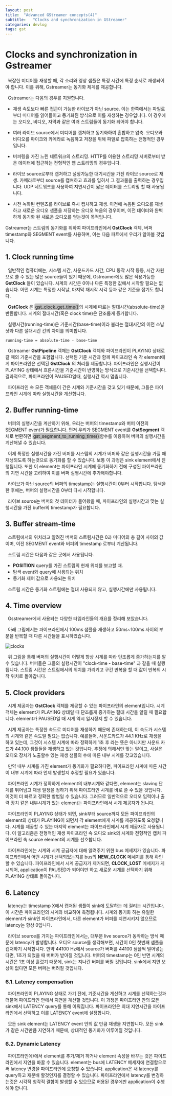 ```yaml
---
layout: post
title:  "Advanced GStreamer concepts(4)"
subtitle:   "Clocks and synchronization in GStreamer"
categories: devlog
tags: gst
---
```


<style>
.fill_color {background-color:rgba(164,164,164,0.7);border-radius:4px;padding:2px;}
.blue_l {color:#323C73;}
</style>

# __Clocks and synchronization in Gstreamer__

&nbsp; 복잡한 미디어를 재생할 때, 각 소리와 영상 샘플은 특정 시간에 특정 순서로 재생되어야 합니다. 이를 위해, Gstreamer는 동기화 체계를 제공합니다.

&nbsp; Gstreamer는 다음의 경우를 지원합니다.

- 재생 속도보다 빠른 접근이 가능한 라이브가 아닌 source. 이는 한쪽에서는 파일로부터 미디어를 읽어들이고 동기화된 방식으로 이를 재생하는 경우입니다. 이 경우에는 오디오, 비디오, 자막과 같은 여러 스트림들이 동기화 되어야 합니다.

- 여러 라이브 source에서 미디어를 캡쳐하고 동기화하여 혼합하고 압축. 오디오와 비디오를 마이크와 카메라로 녹음하고 저장을 위해 파일로 압축하는 전형적인 경우입니다.

- 버퍼링을 가진 느린 네트워크의 스트리밍. HTTP를 이용한 스트리밍 서버로부터 받은 데이터에 접근하는 전형적인 웹 스트리밍의 경우입니다.

- 라이브 source로부터 캡처하고 설정가능한 대기시간을 가진 라이브 source로 재생. 카메라로부터 source를 캡쳐하고 효과를 입혀서 그 결과물을 출력하는 경우입니다. UDP 네트워크를 사용하여 지연시간이 짧은 데이터를 스트리밍 할 때 사용됩니다.

- 사전 녹화된 컨텐츠를 라이브로 즉시 캡처하고 재생. 이전에 녹음된 오디오를 재생하고 새로운 오디오 샘플을 저장하는 오디오 녹음의 경우이며, 이전 데이터와 완벽하게 동기화 된 새로운 오디오를 얻는것이 목적입니다.

Gstreamer는 스트림의 동기화를 위하여 파이프라인에서 __GstClock__ 객체, 버퍼 timestamp와 SEGMENT event를 사용하며, 이는 다음 파트에서 우리가 알아볼 것입니다.

## __1. Clock running time__

&nbsp; 일반적인 컴퓨터에는, 시스템 시간, 사운드카드 시간, CPU 동작 시작 등등, 시간 자원으로 쓸 수 있는 많은 source들이 있기 때문에, Gstreamer에도 많은 적용가능한 __GstClock__ 들이 있습니다. 시계의 시간은 0이나 다른 특정한 값에서 시작할 필요는 없습니다. 어떤 시계는 특정한 시작날, 마지막 재시작 시각 등과 같은 기준을 잡기도 합니다.

&nbsp; __GstClock__ 은 <span class="fill_color">gst_clock_get_time()</span>의 시계에 따르는 절대시간(absolute-time)을 반환합니다. 시계의 절대시간(혹은 clock time)은 단조롭게 증가합니다.

&nbsp; 실행시간(running-time)은 기준시간(base-time)이라 불리는 절대시간의 이전 스냡샷과 다른 절대시간 간의 차이를 의미합니다.
```
running-time = absolute-time - base-time
```

&nbsp; Gstreamer __GstPipeline__ 객체는 __GstClock__ 객체와 파이프라인이 PLAYING 상태로 갈 때의 기준시간을 포함합니다. 선택된 기준 시간과 함께 파이프라인 속 각 element에게 파이프라인은 선택된 __GstClock__ 의 처리를 제공합니다. 파이프라인은 실행시간이 PLAYING 상태에서 흐른시간을 기준시간이 반영하는 방식으로 기준시간을 선택합니다. 결과적으로, 파이프라인이 PAUSED일때, 실행시간 역시 멈춥니다.

&nbsp; 파이프라인 속 모든 객체들이 간은 시계와 기준시간을 갖고 있기 때문에, 그들은 파이프라인 시계에 따라 실행시간을 계산합니다.

## __2. Buffer running-time__
&nbsp; 버퍼의 실행시간을 계산하기 위해, 우리는 버퍼의 timestamp와 버퍼 이전의 SEGMENT event가 필요합니다. 먼저 우리가 SEGMENT event를 __GstSegment__ 객체로 변환하면 <span class="fill_color">gst_segment_to_running_time()</span>함수를 이용하여 버퍼의 실행시간을 계산해낼 수 있습니다.

&nbsp; 이제 특정한 실행시간을 가진 버퍼를 시스템의 시계가 버퍼와 같은 실행시간을 가질 때 재생되도록 하는것으로 동기화를 할 수 있습니다. 보통 이 과정은 sink element에서 진행됩니다. 또한 이 element는 파이프라인 시계에 동기화하기 전에 구성된 파이프라인의 지연 시간을 고려하여 이를 버퍼 실행시간에 추가해야합니다.

&nbsp; 라이브가 아닌 source의 버퍼의 timestamp는 실행시간이 0부터 시작합니다. 탐색을 한 후에는, 버퍼의 실행시간을 0부터 다시 시작합니다.

&nbsp; 라이브 source는 버퍼의 첫 데이터가 들어왔을 때, 파이프라인의 실행시간과 맞는 실행시간을 가진 buffer의 timestamp가 필요합니다.


## __3. Buffer stream-time__

&nbsp; 스트림에서의 위치라고 알려진 버퍼의 스트림시간은 0과 미디어의 총 길이 사이의 값이며, 이전 SEGMENT event와 버퍼의 timestamp 로부터 계산됩니다.

&nbsp; 스트림 시간은 다음과 같은 곳에서 사용됩니다.

- __POSITION__ query를 가진 스트림의 현재 위치를 보고할 때.
- 탐색 event와 query에 사용되는 위치
- 동기화 제어 값으로 사용되는 위치

&nbsp; 스트림 시간은 동기화 스트림에는 절대 사용되지 않고, 실행시간에만 사용됩니다.

## __4. Time overview__

&nbsp; Gsstreamer에서 사용되는 다양한 타임라인들의 개요를 정리해 보았습니다.

&nbsp; 아래 그림에서는 파이프라인에서 100ms 샘플을 재생하고 50ms~100ms 사이의 부분을 반복할 때 다른 시간들을 표시하였습니다.

![clocks](https://bleetoteelb.github.io/assets/img/clocks.png)

&nbsp; 위 그림을 통해 버퍼의 실행시간이 어떻게 항상 시계를 따라 단조롭게 증가하는지를 알 수 있습니다. 버퍼들은 그들의 실행시간이 "clock-time - base-time" 과 같을 때 실행됩니다. 스트림 시간은 스트림에서의 위치를 가리키고 구간 반복을 할 때 값이 반복의 시작 위치로 돌아갑니다.

## __5. Clock providers__

&nbsp; 시계 제공자는 __GstClock__ 객체를 제공할 수 있는 파이프라인의 element입니다. 시계 객체는 element가 PLAYING 상태일 때 단조롭게 증가하는 절대 시간을 알릴 때 필요합니다. element가 PAUSED일 때 시계 역시 일시정지 할 수 있습니다.

&nbsp; 시계 제공자는 특정한 속도로 미디어를 재생하기 때문에 존재하는데, 이 속도가 시스템의 시계와 같은 속도일 필요는 없습니다. 예를들어, 사운드카드가 44.1 KHz로 재생을 하고 있는데, 그것이 시스템 시계에 따라 정확하게 1초 후 라는 뜻은 아니지만 사운드 카드가 44.100 샘플들을 재생하고 있는 것입니다. 추정에 의해서만 맞는 말이고, 사실은 오디오 장치가 노출할수 있는 재생 샘플의 수에 따른 내부 시계를 갖고있습니다.

&nbsp; 만약 내부 시계를 가진 element가 동기화가 필요하다면, 파이프라인 시계에 따른 시간이 내부 시계에 따라 언제 발생할지 추정할 필요가 있습니다.

&nbsp; 파이프라인 시계가 정확하게 element의 내부시계와 같다면, element는 slaving 단계를 뛰어넘고 재생 일정을 정하기 위해 파이프라인 시계를 바로 쓸 수 있을 것입니다. 이것이 더 빠르고 정확한 방법일 수 있습니다. 그러므로 일반적으로 오디오 입력이나 출력 장치 같은 내부시계가 있는 element는 파이프라인에서 시계 제공자가 됩니다.

&nbsp; 파이프라인이 PLAYING 상태가 되면, sink부터 source까지 모든 파이프라인의 element의 상태가 PLAYING이 되면서 각 element에게 시계를 제공하도록 요청합니다. 시계를 제공할 수 있는 마지막 element는 파이프라인에서 시계 제공자로 사용됩니다. 이 알고리즘은 전형적인 재생 파이프라인 속 오디오 sink의 시계와 전형적인 캡처 파이프라인 속 source element의 시계를 선호합니다.

&nbsp; 파이프라인에는 시계와 시계 공급자에 대해 알려주기 위한 bus 메세지가 있습니다. 파이프라인에서 어떤 시계가 선택되었는지를 bus의 __NEW_CLOCK__ 메세지를 통해 확인할 수 있습니다. 파이프라인에서 시계 공급자가 제거되면, __CLOCK_LOST__ 메세지가 게시되어, application이 PAUSED가 되어야만 하고 새로운 시계를 선택하기 위해 PLAYING 상태로 돌아갑니다.

## __6. Latency__

&nbsp; latency는 timestamp X에서 캡쳐된 샘플이 sink에 도달하는 데 걸리는 시간입니다. 이 시간은 파이프라인의 시계와 비교하여 측정됩니다. 시계와 동기화 하는 유일한 element가 sink인 파이프라인에서, 다른 element가 버퍼를 지연시키지 않으므로 latency는 항상 0입니다.

&nbsp; 라이브 source를 가지는 파이프라인에서는, 대부분 live source가 동작하는 방식 때문에 latency가 발생합니다. 오디오 source를 생각해보면, 시간이 0인 첫번째 샘플을 캡처하기 시작합니다. 만약 44100 Hz에서 source가 버퍼를 44100 샘플씩 밀어넣는다면, 1초가 되었을 때 버퍼가 받아질 것입니다. 버퍼의 timestamp는 0인 반면 시계의 시간은 1초 이상 흘렀기 때문에, sink는 지나간 버퍼를 버릴 것입니다. sink에서 지연 보상이 없다면 모든 버퍼는 버려질 것입니다.

### __6.1. Latency compensation__

&nbsp; 파이프라인이 PLAYING 상태로 가기 전에, 기준시간을 계산하고 시계를 선택하는것과 더불어 파이프라인 안에서 지연을 계산할 것입니다. 이 과정은 파이프라인 안의 모든 sink에서 LATENCY query를 통해 이뤄집니다. 파이프라인은 최대 지연시간을 파이프라인에서 선택하고 이를 LATENCY event에 설정합니다.

&nbsp; 모든 sink element는 LATENCY event 안의 값 만큼 재생을 지연합니다. 모든 sink가 같은 시간만큼 지연하기 때문에, 상대적인 동기화가 이루어질 것입니다.


### __6.2. Dynamic Latency__

&nbsp; 파이프라인에/에서 element를 추가/제거 하거나 element 속성을 바꾸는 것은 파이프라인에서 지연을 바꿀 수 있습니다. element는 bus에 LATENCY 메세지에 연결함으로써 latency 변경을 파이프라인에 요청할 수 있습니다. application은 새 latency를 query하고 재분배 할것인지를 결정할 수 있습니다. 파이프라인에서 latency를 변경하는것은 시각적 청각적 결함이 발생할 수 있으므로 허용된 경우에만 application이 수행해야 합니다.